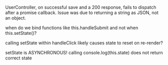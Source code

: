 UserController, on successful save and a 200 response, fails to
dispatch after a promise callback. Issue was due to returning a 
string as JSON, not an object.

when do we bind functions like this.handleSubmit and not when
this.setState()?

calling setState within handleClick likely causes state to reset on
re-render?

setState is ASYNCHRONOUS! calling console.log(this.state) does not return
correct state